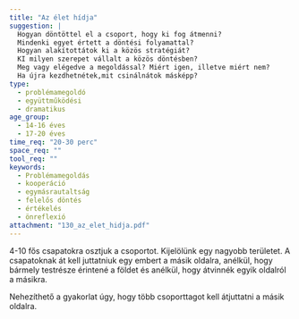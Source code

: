 ```yaml
---
title: "Az élet hídja"
suggestion: | 
  Hogyan döntöttel el a csoport, hogy ki fog átmenni?
  Mindenki egyet értett a döntési folyamattal?
  Hogyan alakítottátok ki a közös stratégiát?
  KI milyen szerepet vállalt a közös döntésben?
  Meg vagy elégedve a megoldással? Miért igen, illetve miért nem? 
  Ha újra kezdhetnétek,mit csinálnátok másképp?
type:
  - problémamegoldó
  - együttműködési
  - dramatikus
age_group:
  - 14-16 éves
  - 17-20 éves
time_req: "20-30 perc"
space_req: ""
tool_req: ""
keywords: 
  - Problémamegoldás
  - kooperáció
  - egymásrautaltság
  - felelős döntés
  - értékelés
  - önreflexió
attachment: "130_az_elet_hidja.pdf"
---
```


4-10 fős csapatokra osztjuk a csoportot. Kijelölünk egy nagyobb területet. A csapatoknak át kell juttatniuk egy embert a másik oldalra, anélkül, hogy bármely testrésze érintené a földet és anélkül, hogy átvinnék egyik oldalról a másikra.

Nehezíthető a gyakorlat úgy, hogy több csoporttagot kell átjuttatni a másik oldalra.
  
  
